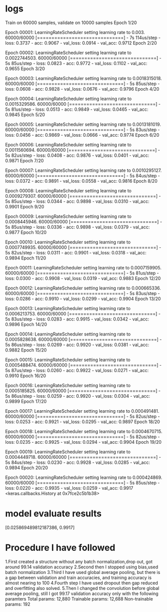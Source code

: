 # logs
Train on 60000 samples, validate on 10000 samples
Epoch 1/20

Epoch 00001: LearningRateScheduler setting learning rate to 0.003.
60000/60000 [==============================] - 7s 114us/step - loss: 0.3737 - acc: 0.9067 - val_loss: 0.0914 - val_acc: 0.9712
Epoch 2/20

Epoch 00002: LearningRateScheduler setting learning rate to 0.0022744503.
60000/60000 [==============================] - 5s 85us/step - loss: 0.0823 - acc: 0.9772 - val_loss: 0.1102 - val_acc: 0.9655
Epoch 3/20

Epoch 00003: LearningRateScheduler setting learning rate to 0.0018315018.
60000/60000 [==============================] - 5s 85us/step - loss: 0.0608 - acc: 0.9828 - val_loss: 0.0676 - val_acc: 0.9796
Epoch 4/20

Epoch 00004: LearningRateScheduler setting learning rate to 0.0015329586.
60000/60000 [==============================] - 5s 81us/step - loss: 0.0513 - acc: 0.9849 - val_loss: 0.0465 - val_acc: 0.9845
Epoch 5/20

Epoch 00005: LearningRateScheduler setting learning rate to 0.0013181019.
60000/60000 [==============================] - 5s 83us/step - loss: 0.0456 - acc: 0.9869 - val_loss: 0.0666 - val_acc: 0.9774
Epoch 6/20

Epoch 00006: LearningRateScheduler setting learning rate to 0.0011560694.
60000/60000 [==============================] - 5s 82us/step - loss: 0.0408 - acc: 0.9876 - val_loss: 0.0401 - val_acc: 0.9871
Epoch 7/20

Epoch 00007: LearningRateScheduler setting learning rate to 0.0010295127.
60000/60000 [==============================] - 5s 84us/step - loss: 0.0372 - acc: 0.9891 - val_loss: 0.0558 - val_acc: 0.9816
Epoch 8/20

Epoch 00008: LearningRateScheduler setting learning rate to 0.0009279307.
60000/60000 [==============================] - 5s 85us/step - loss: 0.0344 - acc: 0.9898 - val_loss: 0.0310 - val_acc: 0.9901
Epoch 9/20

Epoch 00009: LearningRateScheduler setting learning rate to 0.0008445946.
60000/60000 [==============================] - 5s 85us/step - loss: 0.0336 - acc: 0.9898 - val_loss: 0.0379 - val_acc: 0.9877
Epoch 10/20

Epoch 00010: LearningRateScheduler setting learning rate to 0.0007749935.
60000/60000 [==============================] - 5s 82us/step - loss: 0.0311 - acc: 0.9901 - val_loss: 0.0318 - val_acc: 0.9894
Epoch 11/20

Epoch 00011: LearningRateScheduler setting learning rate to 0.0007159905.
60000/60000 [==============================] - 5s 81us/step - loss: 0.0300 - acc: 0.9908 - val_loss: 0.0319 - val_acc: 0.9883
Epoch 12/20

Epoch 00012: LearningRateScheduler setting learning rate to 0.000665336.
60000/60000 [==============================] - 5s 83us/step - loss: 0.0286 - acc: 0.9910 - val_loss: 0.0299 - val_acc: 0.9904
Epoch 13/20

Epoch 00013: LearningRateScheduler setting learning rate to 0.0006213753.
60000/60000 [==============================] - 5s 83us/step - loss: 0.0283 - acc: 0.9915 - val_loss: 0.0342 - val_acc: 0.9896
Epoch 14/20

Epoch 00014: LearningRateScheduler setting learning rate to 0.0005828638.
60000/60000 [==============================] - 5s 86us/step - loss: 0.0269 - acc: 0.9920 - val_loss: 0.0381 - val_acc: 0.9882
Epoch 15/20

Epoch 00015: LearningRateScheduler setting learning rate to 0.0005488474.
60000/60000 [==============================] - 5s 87us/step - loss: 0.0260 - acc: 0.9922 - val_loss: 0.0271 - val_acc: 0.9910
Epoch 16/20

Epoch 00016: LearningRateScheduler setting learning rate to 0.0005185825.
60000/60000 [==============================] - 5s 86us/step - loss: 0.0259 - acc: 0.9920 - val_loss: 0.0304 - val_acc: 0.9899
Epoch 17/20

Epoch 00017: LearningRateScheduler setting learning rate to 0.000491481.
60000/60000 [==============================] - 5s 82us/step - loss: 0.0253 - acc: 0.9921 - val_loss: 0.0295 - val_acc: 0.9897
Epoch 18/20

Epoch 00018: LearningRateScheduler setting learning rate to 0.0004670715.
60000/60000 [==============================] - 5s 82us/step - loss: 0.0235 - acc: 0.9925 - val_loss: 0.0294 - val_acc: 0.9904
Epoch 19/20

Epoch 00019: LearningRateScheduler setting learning rate to 0.0004449718.
60000/60000 [==============================] - 5s 84us/step - loss: 0.0230 - acc: 0.9928 - val_loss: 0.0285 - val_acc: 0.9894
Epoch 20/20

Epoch 00020: LearningRateScheduler setting learning rate to 0.000424869.
60000/60000 [==============================] - 5s 85us/step - loss: 0.0220 - acc: 0.9935 - val_loss: 0.0259 - val_acc: 0.9917
<keras.callbacks.History at 0x7fce2c5b1b38>
# model evaluate results
[0.025869489812187386, 0.9917]
# Procedure I have followed
1.First created a structure without any batch normalization,drop out, got around 99.14 validation accuracy
2.Second then I stopped using bias,used batch normalization
3.Third I have used global average pooling, but there is a gap between validation and train accuracies, and training accuracy 
  is almost nearing to 100
4.Fourth step I have used dropout then gap reduced and overfitting also solved.
5.Then I changed the convolution before global average pooling, still I got 99.17 validation accuracy only with the following paramters
Total params: 12,880
Trainable params: 12,688
Non-trainable params: 192
